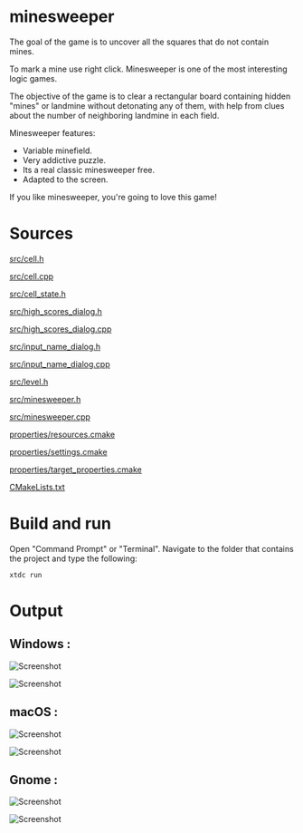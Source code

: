 # minesweeper

The goal of the game is to uncover all the squares that do not contain mines.

To mark a mine use right click. Minesweeper is one of the most interesting logic games.

The objective of the game is to clear a rectangular board containing hidden "mines" or landmine without detonating any of them, 
with help from clues about the number of neighboring landmine in each field.

Minesweeper features:
 - Variable minefield.
 - Very addictive puzzle.
 - Its a real classic minesweeper free.
 - Adapted to the screen.
 
 If you like minesweeper, you're going to love this game!
 
# Sources

[src/cell.h](src/cell.h)

[src/cell.cpp](src/cell.cpp)

[src/cell_state.h](src/cell_state.h)

[src/high_scores_dialog.h](src/high_scores_dialog.h)

[src/high_scores_dialog.cpp](src/high_scores_dialog.cpp)

[src/input_name_dialog.h](src/input_name_dialog.h)

[src/input_name_dialog.cpp](src/input_name_dialog.cpp)

[src/level.h](src/level.h)

[src/minesweeper.h](src/minesweeper.h)

[src/minesweeper.cpp](src/minesweeper.cpp)

[properties/resources.cmake](properties/resources.cmake)

[properties/settings.cmake](properties/settings.cmake)

[properties/target_properties.cmake](properties/target_properties.cmake)

[CMakeLists.txt](CMakeLists.txt)

# Build and run

Open "Command Prompt" or "Terminal". Navigate to the folder that contains the project and type the following:

```shell
xtdc run
```

# Output

## Windows :

![Screenshot](../../../../docs/pictures/examples/minesweeper_w.png)

![Screenshot](../../../../docs/pictures/examples/minesweeper_wd.png)

## macOS :

![Screenshot](../../../../docs/pictures/examples/minesweeper_m.png)

![Screenshot](../../../../docs/pictures/examples/minesweeper_md.png)

## Gnome :

![Screenshot](../../../../docs/pictures/examples/minesweeper_g.png)

![Screenshot](../../../../docs/pictures/examples/minesweeper_gd.png)
